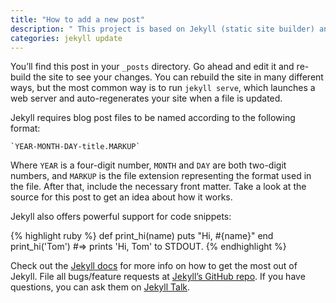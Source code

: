 ```yaml
---
title: "How to add a new post"
description: " This project is based on Jekyll (static site builder) and hosted on GitHub. In this post I`ll show you how to impove the project"
categories: jekyll update
---
```


You’ll find this post in your `_posts` directory. Go ahead and edit it and 
re-build the site to see your changes. You can rebuild the site in many 
different ways, but the most common way is to run `jekyll serve`, which launches
a web server and auto-regenerates your site when a file is updated.

Jekyll requires blog post files to be named according to the following format:
```
`YEAR-MONTH-DAY-title.MARKUP`
```

Where `YEAR` is a four-digit number, `MONTH` and `DAY` are both two-digit 
numbers, and `MARKUP` is the file extension representing the format used in the 
file. After that, include the necessary front matter. Take a look at the source 
for this post to get an idea about how it works.

Jekyll also offers powerful support for code snippets:

{% highlight ruby %}
def print_hi(name)
  puts "Hi, #{name}"
end
print_hi('Tom')
#=> prints 'Hi, Tom' to STDOUT.
{% endhighlight %}

Check out the [Jekyll docs][jekyll-docs] for more info on how to get the most out of 
Jekyll. File all bugs/feature requests at [Jekyll’s GitHub repo][jekyll-gh]. If you 
have questions, you can ask them on [Jekyll Talk][jekyll-talk].

[jekyll-docs]: https://jekyllrb.com/docs/home
[jekyll-gh]:   https://github.com/jekyll/jekyll
[jekyll-talk]: https://talk.jekyllrb.com/
